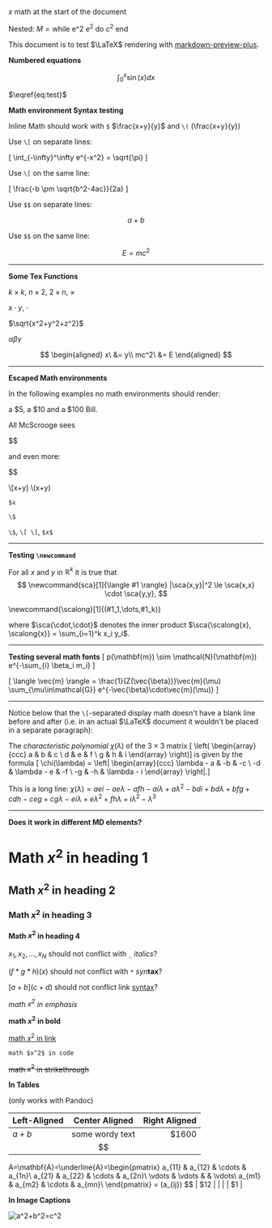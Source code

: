 $x$ math at the start of the document

Nested: $M = \text{while e^2 $e^2$ do $c^2$ end}$

This document is to test $\LaTeX$ rendering with [markdown-preview-plus](https://atom.io/packages/markdown-preview-plus).

**Numbered equations**

$$
\begin{equation}
\int_0^x \sin(x) dx
\label{eq:test}
\end{equation}
$$

$\eqref{eq:test}$

**Math environment Syntax testing**

Inline Math should work with `$`  $\frac{x+y}{y}$
and `\(` \(\frac{x+y}{y}\)

Use `\[` on separate lines:

\[
\int_{-\infty}^\infty e^{-x^2} = \sqrt{\pi}
\]


Use `\[` on the same line:

\[ \frac{-b \pm \sqrt{b^2-4ac}}{2a} \]

Use `$$` on separate lines:

$$
a+b
$$

Use `$$` on the same line:

$$E=mc^2$$

----

**Some Tex Functions**

$k \times k$, $n \times 2$, $2 \times n$, $\times$

$x \cdot y$, $\cdot$

$\sqrt{x^2+y^2+z^2}$

$\alpha \beta \gamma$

$$
\begin{aligned}
x\ &= y\\
mc^2\ &= E
\end{aligned}
$$

----

**Escaped Math environments**

In the following examples no math environments should render:

a $5, a $10 and a \$100 Bill.

All McScrooge sees

$$

and even more:

$$

\\[x+y\]
\\(x+y\)

```
$x
```

```
\$
```

`\$`, `\[ \]`, `$x$`

----

**Testing `\newcommand`**

For all $x$ and $y$ in $\mathbb{R}^k$ it is true that
$$
\newcommand{sca}[1]{\langle #1 \rangle}
|\sca{x,y}|^2 \le \sca{x,x} \cdot \sca{y,y},
$$

<!-- newcommand not in environment-->
\newcommand{\scalong}[1]{(#1_1,\dots,#1_k)}

where $\sca{\cdot,\cdot}$ denotes the inner product $\sca{\scalong{x}, \scalong{x}} = \sum_{i=1}^k x_i y_i$.

----

**Testing several math fonts**
\[
p(\mathbf{m}) \sim \mathcal{N}(\mathbf{m}) e^{-\sum_{i} \beta_i m_i}
\]

\[
\langle \vec{m} \rangle =
\frac{1}{Z(\vec{\beta})}\vec{m}(\mu)
\sum_{\mu\in\mathcal{G}}
e^{-\vec{\beta}\cdot\vec{m}(\mu)}
\]

----

Notice below that the `\[`-separated display math doesn't have a blank line before and after (i.e. in an actual $\LaTeX$ document it wouldn't be placed in a separate paragraph):

The _characteristic polynomial_ $\chi(\lambda)$ of the
$3 \times 3$ matrix
\[ \left( \begin{array}{ccc}
a & b & c \\
d & e & f \\
g & h & i \end{array} \right)\]
is given by the formula
\[ \chi(\lambda) = \left| \begin{array}{ccc}
\lambda - a & -b & -c \\
-d & \lambda - e & -f \\
-g & -h & \lambda - i \end{array} \right|.\]

This is a long line: $\chi(\lambda) = a e i-a e \lambda -a f h-a i \lambda +a \lambda ^2-b d i+b d \lambda +b f g+c d h-c e g+c g \lambda -e i \lambda +e \lambda ^2+f h \lambda +i \lambda ^2-\lambda ^3$

----

**Does it work in different MD elements?**

# Math $x^2$ in heading 1

## Math $x^2$ in heading 2

### Math $x^2$ in heading 3

#### Math $x^2$ in heading 4

$x_1, x_2, \dots, x_N$ should not conflict with `_` _italics_?

$(f*g*h)(x)$ should not conflict with `*` *syn***tax**?

$[a+b](c+d)$ should not conflict link [syntax](#)?

_math $x^2$ in emphasis_

**math $x^2$ in bold**

[math $x^2$ in link](http://www.mathjax.org/)

`math $x^2$ in code`

~~math $x^2$ in strikethrough~~

**In Tables**

(only works with Pandoc)

| Left-Aligned  | Center Aligned  | Right Aligned |
| :------------ |:---------------:| -----:|
| $a+b$         | some wordy text | $1600 |
|               | $$
A=\mathbf{A}=\underline{A}=\begin{pmatrix}
a_{11} & a_{12} & \cdots & a_{1n}\\
a_{21} & a_{22} & \cdots & a_{2n}\\
\vdots & \vdots &        & \vdots\\
a_{m1} & a_{m2} & \cdots & a_{mn}\\
\end{pmatrix} = (a_{ij})
$$                                |   $12 |
|               |                 |    $1 |

<!-- $$
<!-- hack to save markdown-it from runaway block math
-->

**In Image Captions**

![$$a^2+b^2=c^2$$](https://raw.githubusercontent.com/atom-community/markdown-preview-plus/master/imgs/mpp-full-res-invert.png)
